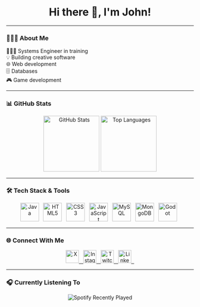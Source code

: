 <h1 align="center">Hi there 👋, I'm John!</h1>

---

### 👨🏽‍💻 About Me
  👨🏽‍💻 Systems Engineer in training  
  💡 Building creative software  
  🌐 Web development  
  🗄️ Databases  
  🎮 Game development

---

### 📊 GitHub Stats

<div align="center">
  <img src="https://github-readme-stats.vercel.app/api?username=Spartan-876&show_icons=true&count_private=true&theme=dark&hide_border=false" height="150" alt="GitHub Stats" />
  <img src="https://github-readme-stats.vercel.app/api/top-langs?username=Spartan-876&layout=compact&langs_count=5&theme=dark&hide_border=false" height="150" alt="Top Languages" />
</div>

---

### 🛠️ Tech Stack & Tools

<div align="center">
  <img src="https://cdn.jsdelivr.net/gh/devicons/devicon/icons/java/java-original.svg" height="50" alt="Java" />&nbsp;&nbsp;
  <img src="https://cdn.jsdelivr.net/gh/devicons/devicon/icons/html5/html5-original.svg" height="50" alt="HTML5" />&nbsp;&nbsp;
  <img src="https://cdn.jsdelivr.net/gh/devicons/devicon/icons/css3/css3-original.svg" height="50" alt="CSS3" />&nbsp;&nbsp;
  <img src="https://cdn.jsdelivr.net/gh/devicons/devicon/icons/javascript/javascript-original.svg" height="50" alt="JavaScript" />&nbsp;&nbsp;
  <img src="https://cdn.jsdelivr.net/gh/devicons/devicon/icons/mysql/mysql-original.svg" height="50" alt="MySQL" />&nbsp;&nbsp;
  <img src="https://cdn.jsdelivr.net/gh/devicons/devicon/icons/mongodb/mongodb-original.svg" height="50" alt="MongoDB" />&nbsp;&nbsp;
  <img src="https://cdn.jsdelivr.net/gh/devicons/devicon/icons/godot/godot-original.svg" height="50" alt="Godot" />&nbsp;&nbsp;
</div>

---

### 🌐 Connect With Me

<div align="center">
  <a href="https://x.com/jcm_spartan" target="_blank">
    <img src="https://img.shields.io/static/v1?message=X&logo=X&label=&color=black&logoColor=white&style=for-the-badge" height="35" alt="X" />&nbsp;&nbsp;
  </a>
  <a href="https://www.instagram.com/jchm_867/" target="_blank">
    <img src="https://img.shields.io/static/v1?message=Instagram&logo=instagram&label=&color=E4405F&logoColor=white&style=for-the-badge" height="35" alt="Instagram" />&nbsp;&nbsp;
  </a>
  <a href="https://www.twitch.tv/ispartan008i" target="_blank">
    <img src="https://img.shields.io/static/v1?message=Twitch&logo=twitch&label=&color=9146FF&logoColor=white&style=for-the-badge" height="35" alt="Twitch" />&nbsp;&nbsp;
  </a>
  <a href="https://www.linkedin.com/in/john-anderson-chapo%C3%B1an-m-a92263349/" target="_blank">
    <img src="https://img.shields.io/static/v1?message=LinkedIn&logo=linkedin&label=&color=0077B5&logoColor=white&style=for-the-badge" height="35" alt="LinkedIn" />&nbsp;&nbsp;
  </a>
</div>

---

### 🎧 Currently Listening To

<div align="center">
  <img src="https://spotify-recently-played-readme.vercel.app/api?user=21cqet5i7ryprj7uw6gar5i7q&unique=true" alt="Spotify Recently Played" />
</div>

